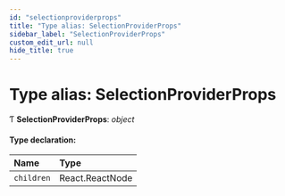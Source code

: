 ```yaml
---
id: "selectionproviderprops"
title: "Type alias: SelectionProviderProps"
sidebar_label: "SelectionProviderProps"
custom_edit_url: null
hide_title: true
---
```


# Type alias: SelectionProviderProps

Ƭ **SelectionProviderProps**: *object*

#### Type declaration:

Name | Type |
:------ | :------ |
`children` | React.ReactNode |
